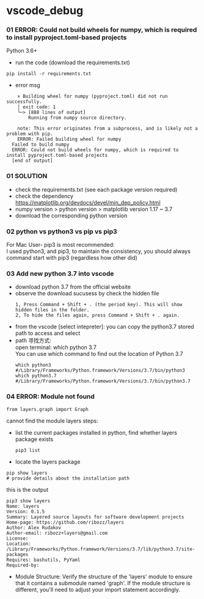 # vscode_debug
### 01 ERROR: Could not build wheels for numpy, which is required to install pyproject.toml-based projects 
Python 3.6+
- run the code (download the requirements.txt)
```
pip install -r requirements.txt
```
- error msg
```
    × Building wheel for numpy (pyproject.toml) did not run successfully.
    │ exit code: 1
    ╰─> [888 lines of output]
        Running from numpy source directory.
```
```
    note: This error originates from a subprocess, and is likely not a problem with pip.
    ERROR: Failed building wheel for numpy
  Failed to build numpy
  ERROR: Could not build wheels for numpy, which is required to install pyproject.toml-based projects
  [end of output]
```
### 01 SOLUTION
- check the requirements.txt (see each package version required)
- check the dependency https://matplotlib.org/devdocs/devel/min_dep_policy.html
- numpy version > python version > matplotlib version
  1.17 ~ 3.7
- download the corresponding python version

### 02 python vs python3 vs pip vs pip3
For Mac User- pip3 is most recommended: </br>
I used python3, and pip3, to maintain the consistency, you should always command start with pip3 (regardless how other did)

### 03 Add new python 3.7 into vscode
- download python 3.7 from the official website
- observe the download sucusess by check the hidden file
  ```
  1, Press Command + Shift + . (the period key). This will show hidden files in the folder.
  2, To hide the files again, press Command + Shift + . again.
  ```
- from the vscode [select intepreter]: you can copy the python3.7 stored path to access and select
- path 寻找方式:</br>
  open terminal: which python 3.7 </br>
  You can use which command to find out the location of Python 3.7
  ```
  which python3  
  #/Library/Frameworks/Python.framework/Versions/3.7/bin/python3
  which python3.7
  #/Library/Frameworks/Python.framework/Versions/3.7/bin/python3.7
  ```
### 04 ERROR: Module not found
```
from layers.graph import Graph
```
cannot find the module layers
steps:
- list the current packages installed in python, find whether layers package exists
  ```
  pip3 list
  ```
- locate the layers package
```
pip show layers
# provide details about the installation path
```
this is the output
```
pip3 show layers
Name: layers
Version: 0.1.5
Summary: Layered source layouts for software development projects
Home-page: https://github.com/ribozz/layers
Author: Alex Rudakov
Author-email: ribozz+layers@gmail.com
License: 
Location: /Library/Frameworks/Python.framework/Versions/3.7/lib/python3.7/site-packages
Requires: bashutils, PyYaml
Required-by:
```
- Module Structure: Verify the structure of the 'layers' module to ensure that it contains a submodule named 'graph'. If the module structure is different, you'll need to adjust your import statement accordingly.

```
```
